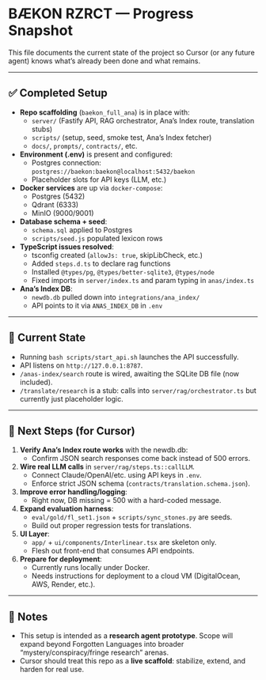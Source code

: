 # BÆKON RZRCT — Progress Snapshot

This file documents the current state of the project so Cursor (or any future agent) knows what’s already been done and what remains.  

---

## ✅ Completed Setup

- **Repo scaffolding** (`baekon_full_ana`) is in place with:
  - `server/` (Fastify API, RAG orchestrator, Ana’s Index route, translation stubs)
  - `scripts/` (setup, seed, smoke test, Ana’s Index fetcher)
  - `docs/`, `prompts/`, `contracts/`, etc.
- **Environment (.env)** is present and configured:
  - Postgres connection: `postgres://baekon:baekon@localhost:5432/baekon`
  - Placeholder slots for API keys (LLM, etc.)
- **Docker services** are up via `docker-compose`:
  - Postgres (5432)
  - Qdrant (6333)
  - MinIO (9000/9001)
- **Database schema + seed**:
  - `schema.sql` applied to Postgres
  - `scripts/seed.js` populated lexicon rows
- **TypeScript issues resolved**:
  - tsconfig created (`allowJs: true`, skipLibCheck, etc.)
  - Added `steps.d.ts` to declare rag functions
  - Installed `@types/pg`, `@types/better-sqlite3`, `@types/node`
  - Fixed imports in `server/index.ts` and param typing in `anas/index.ts`
- **Ana’s Index DB**:
  - `newdb.db` pulled down into `integrations/ana_index/`
  - API points to it via `ANAS_INDEX_DB` in `.env`

---

## 🚦 Current State

- Running `bash scripts/start_api.sh` launches the API successfully.
- API listens on `http://127.0.0.1:8787`.
- `/anas-index/search` route is wired, awaiting the SQLite DB file (now included).
- `/translate/research` is a stub: calls into `server/rag/orchestrator.ts` but currently just placeholder logic.

---

## 🎯 Next Steps (for Cursor)

1. **Verify Ana’s Index route works** with the newdb.db:
   - Confirm JSON search responses come back instead of 500 errors.
2. **Wire real LLM calls** in `server/rag/steps.ts::callLLM`.
   - Connect Claude/OpenAI/etc. using API keys in `.env`.
   - Enforce strict JSON schema (`contracts/translation.schema.json`).
3. **Improve error handling/logging**:
   - Right now, DB missing = 500 with a hard-coded message.
4. **Expand evaluation harness**:
   - `eval/gold/fl_set1.json` + `scripts/sync_stones.py` are seeds.
   - Build out proper regression tests for translations.
5. **UI Layer**:
   - `app/` + `ui/components/Interlinear.tsx` are skeleton only.
   - Flesh out front-end that consumes API endpoints.
6. **Prepare for deployment**:
   - Currently runs locally under Docker.
   - Needs instructions for deployment to a cloud VM (DigitalOcean, AWS, Render, etc.).

---

## 📝 Notes

- This setup is intended as a **research agent prototype**. Scope will expand beyond Forgotten Languages into broader “mystery/conspiracy/fringe research” arenas.
- Cursor should treat this repo as a **live scaffold**: stabilize, extend, and harden for real use.
